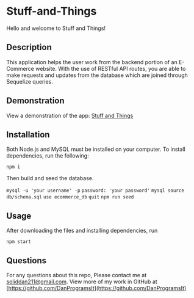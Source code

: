 # Stuff-and-Things

Hello and welcome to Stuff and Things!

## Description
This application helps the user work from the backend portion of an E-Commerce website. With the use of RESTful API routes, you are able to make requests and updates from the database which are joined through Sequelize queries.


## Demonstration

View a demonstration of the app: [Stuff and Things](https://drive.google.com/file/d/1Ewbg77os-I6VPxue8fkWPE-P8U3PSOQw/view)


## Installation

Both Node.js and MySQL must be installed on your computer.
To install dependencies, run the following:

`
npm i
`

Then build and seed the database.

`
mysql -u 'your username' -p
`
`
password: 'your password'
`
`
mysql source db/schema.sql
`
`
use ecommerce_db
`
`
quit
`
`
npm run seed
`

## Usage

After downloading the files and installing dependencies, run 

`
npm start
`


## Questions

For any questions about this repo, Please contact me at [soliddan211@gmail.com](mailto:soliddan211@gmail.com). View more of my work in GitHub at [https://github.com/DanProgramsIt](https://github.com/DanProgramsIt)
